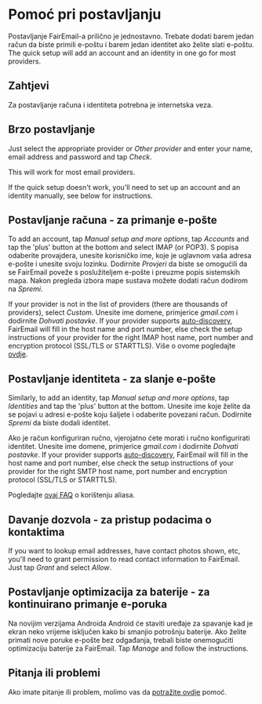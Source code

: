 # Pomoć pri postavljanju

Postavljanje FairEmail-a prilično je jednostavno. Trebate dodati barem jedan račun da biste primili e-poštu i barem jedan identitet ako želite slati e-poštu. The quick setup will add an account and an identity in one go for most providers.

## Zahtjevi

Za postavljanje računa i identiteta potrebna je internetska veza.

## Brzo postavljanje

Just select the appropriate provider or *Other provider* and enter your name, email address and password and tap *Check*.

This will work for most email providers.

If the quick setup doesn't work, you'll need to set up an account and an identity manually, see below for instructions.

## Postavljanje računa - za primanje e-pošte

To add an account, tap *Manual setup and more options*, tap *Accounts* and tap the 'plus' button at the bottom and select IMAP (or POP3). S popisa odaberite provajdera, unesite korisničko ime, koje je uglavnom vaša adresa e-pošte i unesite svoju lozinku. Dodirnite *Provjeri* da biste se omogućili da se FairEmail poveže s poslužiteljem e-pošte i preuzme popis sistemskih mapa. Nakon pregleda izbora mape sustava možete dodati račun dodirom na *Spremi*.

If your provider is not in the list of providers (there are thousands of providers), select *Custom*. Unesite ime domene, primjerice *gmail.com* i dodirnite *Dohvati postavke*. If your provider supports [auto-discovery](https://tools.ietf.org/html/rfc6186), FairEmail will fill in the host name and port number, else check the setup instructions of your provider for the right IMAP host name, port number and encryption protocol (SSL/TLS or STARTTLS). Više o ovome pogledajte [ovdje](https://github.com/M66B/FairEmail/blob/master/FAQ.md#authorizing-accounts).

## Postavljanje identiteta - za slanje e-pošte

Similarly, to add an identity, tap *Manual setup and more options*, tap *Identities* and tap the 'plus' button at the bottom. Unesite ime koje želite da se pojavi u adresi e-pošte koju šaljete i odaberite povezani račun. Dodirnite *Spremi* da biste dodali identitet.

Ako je račun konfiguriran ručno, vjerojatno ćete morati i ručno konfigurirati identitet. Unesite ime domene, primjerice *gmail.com* i dodirnite *Dohvati postavke*. If your provider supports [auto-discovery](https://tools.ietf.org/html/rfc6186), FairEmail will fill in the host name and port number, else check the setup instructions of your provider for the right SMTP host name, port number and encryption protocol (SSL/TLS or STARTTLS).

Pogledajte [ovaj FAQ](https://github.com/M66B/FairEmail/blob/master/FAQ.md#FAQ9) o korištenju aliasa.

## Davanje dozvola - za pristup podacima o kontaktima

If you want to lookup email addresses, have contact photos shown, etc, you'll need to grant permission to read contact information to FairEmail. Just tap *Grant* and select *Allow*.

## Postavljanje optimizacija za baterije - za kontinuirano primanje e-poruka

Na novijim verzijama Androida Android će staviti uređaje za spavanje kad je ekran neko vrijeme isključen kako bi smanjio potrošnju baterije. Ako želite primati nove poruke e-pošte bez odgađanja, trebali biste onemogućiti optimizaciju baterije za FairEmail. Tap *Manage* and follow the instructions.

## Pitanja ili problemi

Ako imate pitanje ili problem, molimo vas da [potražite ovdje](https://github.com/M66B/FairEmail/blob/master/FAQ.md) pomoć.